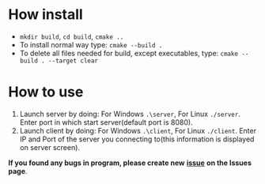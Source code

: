 # How install
* `mkdir build`, `cd build`, `cmake ..`
* To install normal way type: `cmake --build .`
* To delete all files needed for build, except executables, type: `cmake --build . --target clear`
# How to use
1. Launch server by doing: For Windows `.\server`, For Linux `./server`. Enter port in which start server(default port is 8080).
2. Launch client by doing: For Windows `.\client`, For Linux `./client`. Enter IP and Port of the server you connecting to(this information is displayed on server screen).

**If you found any bugs in program, please create new** [**issue**](https://github.com/ScriptScorpion/ZeroMessage/issues/new) **on the Issues page**.
